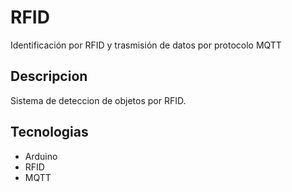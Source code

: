 # RFID
Identificación por RFID y trasmisión de datos por protocolo MQTT

## Descripcion

Sistema de deteccion de objetos por RFID.

## Tecnologias
 - Arduino
 - RFID
 - MQTT
